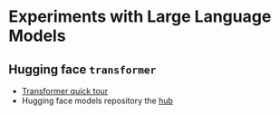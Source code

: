 # Experiments with Large Language Models

## Hugging face `transformer`

 - [Transformer quick tour](https://huggingface.co/docs/transformers/en/quicktour)
 - Hugging face models repository the [hub](https://huggingface.co/models)
   


